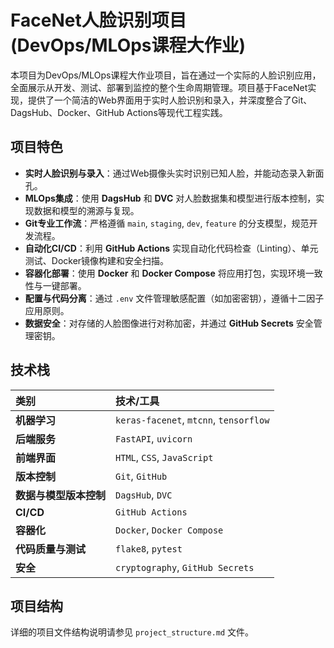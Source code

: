 # FaceNet人脸识别项目 (DevOps/MLOps课程大作业)

本项目为DevOps/MLOps课程大作业项目，旨在通过一个实际的人脸识别应用，全面展示从开发、测试、部署到监控的整个生命周期管理。项目基于FaceNet实现，提供了一个简洁的Web界面用于实时人脸识别和录入，并深度整合了Git、DagsHub、Docker、GitHub Actions等现代工程实践。

## 项目特色

- **实时人脸识别与录入**：通过Web摄像头实时识别已知人脸，并能动态录入新面孔。
- **MLOps集成**：使用 **DagsHub** 和 **DVC** 对人脸数据集和模型进行版本控制，实现数据和模型的溯源与复现。
- **Git专业工作流**：严格遵循 `main`, `staging`, `dev`, `feature` 的分支模型，规范开发流程。
- **自动化CI/CD**：利用 **GitHub Actions** 实现自动化代码检查（Linting）、单元测试、Docker镜像构建和安全扫描。
- **容器化部署**：使用 **Docker** 和 **Docker Compose** 将应用打包，实现环境一致性与一键部署。
- **配置与代码分离**：通过 `.env` 文件管理敏感配置（如加密密钥），遵循十二因子应用原则。
- **数据安全**：对存储的人脸图像进行对称加密，并通过 **GitHub Secrets** 安全管理密钥。

## 技术栈

| 类别 | 技术/工具 |
| :--- | :--- |
| **机器学习** | `keras-facenet`, `mtcnn`, `tensorflow` |
| **后端服务** | `FastAPI`, `uvicorn` |
| **前端界面** | `HTML`, `CSS`, `JavaScript` |
| **版本控制** | `Git`, `GitHub` |
| **数据与模型版本控制** | `DagsHub`, `DVC` |
| **CI/CD** | `GitHub Actions` |
| **容器化** | `Docker`, `Docker Compose` |
| **代码质量与测试** | `flake8`, `pytest` |
| **安全** | `cryptography`, `GitHub Secrets` |

## 项目结构

详细的项目文件结构说明请参见 `project_structure.md` 文件。